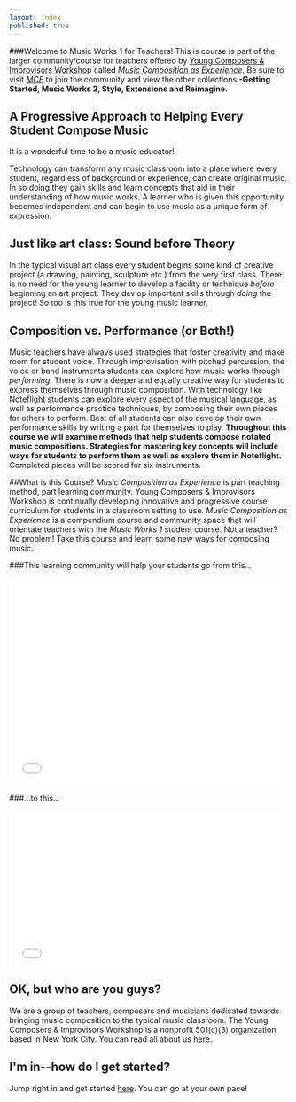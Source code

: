 ```yaml
---
layout: index
published: true
---
```

###Welcome to Music Works 1 for Teachers! This is course is part of the larger community/course for teachers offered by [Young Composers & Improvisors Workshop](http://www.yciw.net/1/) called [*Music Composition as Experience.*](http://mce.yciw.net) Be sure to visit [*MCE*](http://mce.yciw.net) to join the community and view the other collections **-Getting Started, Music Works 2, Style, Extensions and Reimagine.** 
## A Progressive Approach to Helping Every Student Compose Music

It is a wonderful time to be a music educator!

Technology can transform any music classroom into a place where every student, regardless of background or experience, can create original music. In so doing they gain skills and learn concepts that aid in their understanding of how music works. A learner who is given this opportunity becomes independent and can begin to use music as a unique form of expression. 

## Just like art class: Sound before Theory
In the typical visual art class every student begins some kind of creative project (a drawing, painting, sculpture etc.) from the very first class. There is no need for the young learner to develop a facility or technique *before* beginning an art project. They devlop important skills through *doing* the project! So too is this true for the young music learner. 

## Composition vs. Performance (or Both!)
Music teachers have always used strategies that foster creativity and make room for student voice. Through improvisation with pitched percussion, the voice or band instruments students can explore how music works through *performing.* There is now a deeper and equally creative way for students to express themselves through music composition.  With technology like [Noteflight](http://www.noteflight.com) students can explore every aspect of the musical language, as well as performance practice techniques, by composing their own pieces for others to perform. Best of all students can also develop their own performance skills by writing a part for themselves to play. **Throughout this course we will examine methods that help students compose notated music compositions. Strategies for mastering key concepts will include ways for students to perform them as well as explore them in Noteflight.**  Completed pieces will be scored for six instruments.  

##What is this Course?
*Music Composition as Experience* is part teaching method, part learning community. Young Composers & Improvisors Workshop is continually developing innovative and progressive course curriculum for students in a classroom setting to use. *Music Composition as Experience* is a compendium course and community space that will orientate teachers with the *Music Works 1* student course.  Not a teacher? No problem! Take this course and learn some new ways for composing music. 


###This learning community will help your students go from this...
<iframe src="//player.vimeo.com/video/115904359" width="500" height="375" frameborder="0" webkitallowfullscreen mozallowfullscreen allowfullscreen></iframe>

###...to this...
<iframe src="//player.vimeo.com/video/115414056?title=0&amp;byline=0&amp;portrait=0" width="500" height="281" frameborder="0" webkitallowfullscreen mozallowfullscreen allowfullscreen></iframe> 


		
## OK, but who are you guys?

We are a group of teachers, composers and musicians dedicated towards bringing music composition to the typical music classroom. The Young Composers & Improvisors Workshop is a nonprofit 501(c)(3) organization based in New York City. You can read all about us [here.](http://www.yciw.net/1/)

			
## I'm in--how do I get started?
Jump right in and get started [here]({{site.baseurl}}/modules/start/about-this-course/).  You can go at your own pace!
